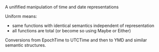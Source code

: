 A unifified manipulation of time and date representations

Uniform means:
- same functions with identical semantics independent of representation
- all functions are total (or become so using Maybe or Either)

Conversions from EpochTime to UTCTime and then to YMD and similar semantic structures. 